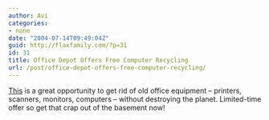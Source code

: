 ```yaml
---
author: Avi
categories:
- none
date: "2004-07-14T09:49:04Z"
guid: http://flaxfamily.com/?p=31
id: 31
title: Office Depot Offers Free Computer Recycling
url: /post/office-depot-offers-free-computer-recycling/
---
```

[This](http://slashdot.org/articles/04/07/13/1723250.shtml?tid=137) is a great opportunity to get rid of old office equipment &#8211; printers, scanners, monitors, computers &#8211; without destroying the planet. Limited-time offer so get that crap out of the basement now!